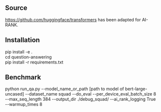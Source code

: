 <!---
Copyright 2020 The HuggingFace Team. All rights reserved.

Licensed under the Apache License, Version 2.0 (the "License");
you may not use this file except in compliance with the License.
You may obtain a copy of the License at

    http://www.apache.org/licenses/LICENSE-2.0

Unless required by applicable law or agreed to in writing, software
distributed under the License is distributed on an "AS IS" BASIS,
WITHOUT WARRANTIES OR CONDITIONS OF ANY KIND, either express or implied.
See the License for the specific language governing permissions and
limitations under the License.
-->

## Source

https://github.com/huggingface/transformers has been adapted for AI-RANK.

## Installation

pip install -e .  
cd question-answering  
pip install -r requirements.txt

## Benchmark
python run_qa.py --model_name_or_path [path to model of bert-large-uncased]  --dataset_name squad --do_eval --per_device_eval_batch_size 8  --max_seq_length 384 --output_dir ./debug_squad/ --ai_rank_logging True --warmup_times 8
